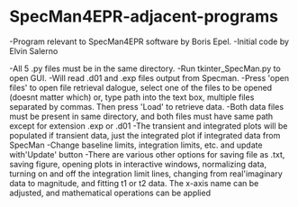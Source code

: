 # SpecMan4EPR-adjacent-programs
-Program relevant to SpecMan4EPR software by Boris Epel. 
-Initial code by Elvin Salerno

-All 5 .py files must be in the same directory.
-Run tkinter_SpecMan.py to open GUI.
-Will read .d01 and .exp files output from Specman. 
-Press 'open files' to open file retrieval dalogue, select one of the files to be opened (doesnt matter which)
	or, type path into the text box, multiple files separated by commas. Then press 'Load' to retrieve data.
-Both data files must be present in same directory, and both files must have same path except for extension .exp or .d01
-The transient and integrated plots will be populated if transient data, just the integrated plot if integrated data from SpecMan
-Change baseline limits, integration limits, etc. and update with'Update' button
-There are various other options for saving file as .txt, saving figure, opening plots in interactive windows,
	normalizing data, turning on and off the integration limit lines, changing from real'imaginary data to magnitude,
	and fitting t1 or t2 data. The x-axis name can be adjusted, and mathematical operations can be applied


